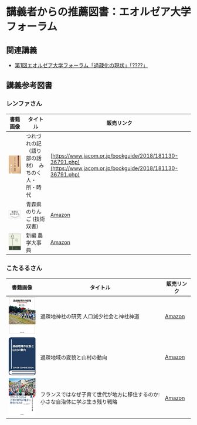 # 講義者からの推薦図書：エオルゼア大学フォーラム
## 関連講義
- [第1回エオルゼア大学フォーラム「過疎化の現状」「????」](../text/18.html)

## 講義参考図書
### レンファさん
|  書籍画像  |  タイトル  |  販売リンク  |
| ---- | ---- |  ----  |
|  ![つれづれの記（語り部の話材）　みちのく　人・所・時代](./image/01/01.jpg)  |  つれづれの記（語り部の話材）　みちのく　人・所・時代  |  [https://www.jacom.or.jp/bookguide/2018/181130-36791.php](https://www.jacom.or.jp/bookguide/2018/181130-36791.php)  |
|  ![青森県のりんご (技術双書)](./image/01/02.jpg)  |  青森県のりんご (技術双書)  |  [Amazon](https://amzn.to/3lalIik)  |
|  ![新編 農学大事典](./image/01/03.jpg)  |  新編 農学大事典  |  [Amazon](https://amzn.to/37rHcTh)  |

### こたるるさん
|  書籍画像  |  タイトル  |  販売リンク  |
| ---- | ---- |  ----  |
|  ![過疎地神社の研究 人口減少社会と神社神道](./image/08/01.jpg)  |  過疎地神社の研究 人口減少社会と神社神道  |  [Amazon](https://amzn.to/360NLwe)  |
|  ![過疎地域の変貌と山村の動向](./image/08/02.jpg)  |  過疎地域の変貌と山村の動向  |  [Amazon](https://amzn.to/370yriC)  |
|  ![フランスではなぜ子育て世代が地方に移住するのか: 小さな自治体に学ぶ生き残り戦略](./image/08/03.jpg)  |  フランスではなぜ子育て世代が地方に移住するのか: 小さな自治体に学ぶ生き残り戦略  |  [Amazon](https://amzn.to/3l1fYaJ)  |
